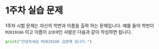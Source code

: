# 1주차 실습 문제
1주차 시험 문제는 자신의 학번과 이름을 출력 하는 문제입니다. 예를 들어 학번이 `M2019166` 이고 이름이 `김영재`인 사람은 다음과 같이 작성하면 됩니다. 

```python
print("안녕하세요 M2019166 김영재 입니다.")
```